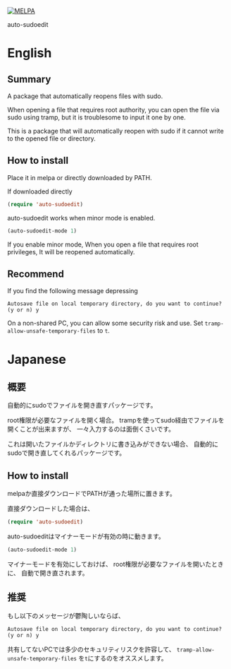 [![MELPA](https://melpa.org/packages/auto-sudoedit-badge.svg)](https://melpa.org/#/auto-sudoedit)

auto-sudoedit

# English

## Summary

A package that automatically reopens files with sudo.

When opening a file that requires root authority,
you can open the file via sudo using tramp,
but it is troublesome to input it one by one.

This is a package that will automatically reopen with sudo if it cannot write to the opened file or directory.

## How to install

Place it in melpa or directly downloaded by PATH.

If downloaded directly

~~~ el
(require 'auto-sudoedit)
~~~

auto-sudoedit works when minor mode is enabled.

~~~ el
(auto-sudoedit-mode 1)
~~~

If you enable minor mode,
When you open a file that requires root privileges,
It will be reopened automatically.

## Recommend

If you find the following message depressing

~~~~
Autosave file on local temporary directory, do you want to continue? (y or n) y
~~~~

On a non-shared PC, you can allow some security risk and use.
Set `tramp-allow-unsafe-temporary-files` to `t`.

# Japanese

## 概要

自動的にsudoでファイルを開き直すパッケージです。

root権限が必要なファイルを開く場合。
trampを使ってsudo経由でファイルを開くことが出来ますが、
一々入力するのは面倒くさいです。

これは開いたファイルかディレクトリに書き込みができない場合、
自動的にsudoで開き直してくれるパッケージです。

## How to install

melpaか直接ダウンロードでPATHが通った場所に置きます。

直接ダウンロードした場合は、

~~~el
(require 'auto-sudoedit)
~~~

auto-sudoeditはマイナーモードが有効の時に動きます。

~~~el
(auto-sudoedit-mode 1)
~~~

マイナーモードを有効にしておけば、
root権限が必要なファイルを開いたときに、
自動で開き直されます。

## 推奨

もし以下のメッセージが鬱陶しいならば、

~~~
Autosave file on local temporary directory, do you want to continue? (y or n) y
~~~

共有してないPCでは多少のセキュリティリスクを許容して、
`tramp-allow-unsafe-temporary-files`
を`t`にするのをオススメします。
